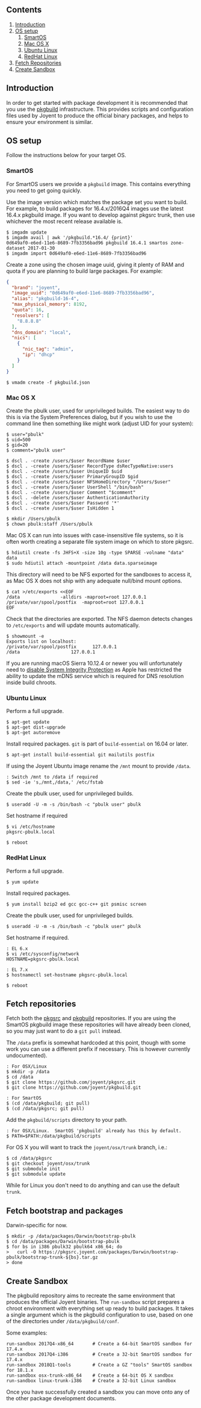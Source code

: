 ## Contents

1. <a href="#introduction">Introduction</a>
1. <a href="#os-setup">OS setup</a>
    1. <a href="#os-setup-smartos">SmartOS</a>
    1. <a href="#os-setup-osx">Mac OS X</a>
    1. <a href="#os-setup-ubuntu-linux">Ubuntu Linux</a>
    1. <a href="#os-setup-redhat-linux">RedHat Linux</a>
1. <a href="#fetch-repositories">Fetch Repositories</a>
1. <a href="#create-sandbox">Create Sandbox</a>

<a name="introduction"/>

## Introduction

In order to get started with package development it is recommended that you use
the [pkgbuild](https://github.com/joyent/pkgbuild) infrastructure.  This
provides scripts and configuration files used by Joyent to produce the official
binary packages, and helps to ensure your environment is similar.

<a name="os-setup"/>

## OS setup

Follow the instructions below for your target OS.

<a name="os-setup-smartos"/>

### SmartOS

For SmartOS users we provide a `pkgbuild` image.  This contains everything you
need to get going quickly.

Use the image version which matches the package set you want to build.  For
example, to build packages for 16.4.x/2016Q4 images use the latest 16.4.x
pkgbuild image.  If you want to develop against pkgsrc trunk, then use
whichever the most recent release available is.

```console
$ imgadm update
$ imgadm avail | awk '/pkgbuild.*16.4/ {print}'
0d649af0-e6ed-11e6-8689-7fb3356bad96 pkgbuild 16.4.1 smartos zone-dataset 2017-01-30
$ imgadm import 0d649af0-e6ed-11e6-8689-7fb3356bad96
```

Create a zone using the chosen image uuid, giving it plenty of RAM and quota if
you are planning to build large packages.  For example:

```json
{
  "brand": "joyent",
  "image_uuid": "0d649af0-e6ed-11e6-8689-7fb3356bad96",
  "alias": "pkgbuild-16-4",
  "max_physical_memory": 8192,
  "quota": 16,
  "resolvers": [
    "8.8.8.8"
  ],
  "dns_domain": "local",
  "nics": [
    {
      "nic_tag": "admin",
      "ip": "dhcp"
    }
  ]
}
```

```console
$ vmadm create -f pkgbuild.json
```

<a name="os-setup-osx"/>

### Mac OS X

Create the pbulk user, used for unprivileged builds.  The easiest way to do
this is via the System Preferences dialog, but if you wish to use the command
line then something like might work (adjust UID for your system):

```console
$ user="pbulk"
$ uid=500
$ gid=20
$ comment="pbulk user"

$ dscl . -create /users/$user RecordName $user
$ dscl . -create /users/$user RecordType dsRecTypeNative:users
$ dscl . -create /users/$user UniqueID $uid
$ dscl . -create /users/$user PrimaryGroupID $gid
$ dscl . -create /users/$user NFSHomeDirectory "/Users/$user"
$ dscl . -create /users/$user UserShell "/bin/bash"
$ dscl . -create /users/$user Comment "$comment"
$ dscl . -delete /users/$user AuthenticationAuthority
$ dscl . -create /users/$user Password '*'
$ dscl . -create /users/$user IsHidden 1

$ mkdir /Users/pbulk
$ chown pbulk:staff /Users/pbulk
```

Mac OS X can run into issues with case-insensitive file systems, so it is often
worth creating a separate file system image on which to store pkgsrc.

```console
$ hdiutil create -fs JHFS+X -size 10g -type SPARSE -volname "data" data
$ sudo hdiutil attach -mountpoint /data data.sparseimage
```

This directory will need to be NFS exported for the sandboxes to access it, as
Mac OS X does not ship with any adequate null/bind mount options.

```console
$ cat >/etc/exports <<EOF
/data				-alldirs -maproot=root 127.0.0.1
/private/var/spool/postfix	-maproot=root 127.0.0.1
EOF
```

Check that the directories are exported.  The NFS daemon detects changes to
`/etc/exports` and will update mounts automatically.

```console
$ showmount -e
Exports list on localhost:
/private/var/spool/postfix		127.0.0.1
/data					127.0.0.1
```

If you are running macOS Sierra 10.12.4 or newer you will unfortunately need to
[disable System Integrity
Protection](https://www.howtogeek.com/230424/how-to-disable-system-integrity-protection-on-a-mac-and-why-you-shouldnt/)
as Apple has restricted the ability to update the mDNS service which is
required for DNS resolution inside build chroots.

<a name="os-setup-ubuntu-linux"/>

### Ubuntu Linux

Perform a full upgrade.

```console
$ apt-get update
$ apt-get dist-upgrade
$ apt-get autoremove
```

Install required packages.  `git` is part of `build-essential` on 16.04 or later.

```console
$ apt-get install build-essential git mailutils postfix
```

If using the Joyent Ubuntu image rename the `/mnt` mount to provide `/data`.

```console
: Switch /mnt to /data if required
$ sed -ie 's,/mnt,/data,' /etc/fstab
```

Create the pbulk user, used for unprivileged builds.

```console
$ useradd -U -m -s /bin/bash -c "pbulk user" pbulk
```

Set hostname if required

```console
$ vi /etc/hostname
pkgsrc-pbulk.local

$ reboot
```

<a name="os-setup-redhat-linux"/>

### RedHat Linux

Perform a full upgrade.

```console
$ yum update
```

Install required packages.

```console
$ yum install bzip2 ed gcc gcc-c++ git psmisc screen
```

Create the pbulk user, used for unprivileged builds.

```console
$ useradd -U -m -s /bin/bash -c "pbulk user" pbulk
```

Set hostname if required.

```console
: EL 6.x
$ vi /etc/sysconfig/network
HOSTNAME=pkgsrc-pbulk.local

: EL 7.x
$ hostnamectl set-hostname pkgsrc-pbulk.local

$ reboot
```

<a name="fetch-repositories"/>

## Fetch repositories

Fetch both the [pkgsrc](https://github.com/joyent/pkgsrc) and
[pkgbuild](https://github.com/joyent/pkgbuild) repositories.  If you are using
the SmartOS pkgbuild image these repositories will have already been cloned, so
you may just want to do a `git pull` instead.

The `/data` prefix is somewhat hardcoded at this point, though with some work
you can use a different prefix if necessary.  This is however currently
undocumented).

```console
: For OSX/Linux
$ mkdir -p /data
$ cd /data
$ git clone https://github.com/joyent/pkgsrc.git
$ git clone https://github.com/joyent/pkgbuild.git

: For SmartOS
$ (cd /data/pkgbuild; git pull)
$ (cd /data/pkgsrc; git pull)
```

Add the `pkgbuild/scripts` directory to your path.

```console
: For OSX/Linux.  SmartOS 'pkgbuild' already has this by default.
$ PATH=$PATH:/data/pkgbuild/scripts
```

For OS X you will want to track the `joyent/osx/trunk` branch, i.e.:

```console
$ cd /data/pkgsrc
$ git checkout joyent/osx/trunk
$ git submodule init
$ git submodule update
```

While for Linux you don't need to do anything and can use the default `trunk`.

## Fetch bootstrap and packages

Darwin-specific for now.

```console
$ mkdir -p /data/packages/Darwin/bootstrap-pbulk
$ cd /data/packages/Darwin/bootstrap-pbulk
$ for bs in i386 pbulk32 pbulk64 x86_64; do
>   curl -O https://pkgsrc.joyent.com/packages/Darwin/bootstrap-pbulk/bootstrap-trunk-${bs}.tar.gz
> done
```

<a name="create-sandbox"/>

## Create Sandbox

The pkgbuild repository aims to recreate the same environment that produces the
official Joyent binaries.  The `run-sandbox` script prepares a chroot
environment with everything set up ready to build packages.  It takes a single
argument which is the pkgbuild configuration to use, based on one of the
directories under `/data/pkgbuild/conf`.

Some examples:

```console
run-sandbox 2017Q4-x86_64       # Create a 64-bit SmartOS sandbox for 17.4.x
run-sandbox 2017Q4-i386         # Create a 32-bit SmartOS sandbox for 17.4.x
run-sandbox 2018Q1-tools        # Create a GZ "tools" SmartOS sandbox for 18.1.x
run-sandbox osx-trunk-x86_64    # Create a 64-bit OS X sandbox
run-sandbox linux-trunk-i386    # Create a 32-bit Linux sandbox
```

Once you have successfully created a sandbox you can move onto any of the other
package development documents.
